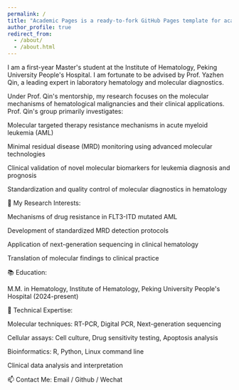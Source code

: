 ```yaml
---
permalink: /
title: "Academic Pages is a ready-to-fork GitHub Pages template for academic personal websites"
author_profile: true
redirect_from: 
  - /about/
  - /about.html
---
```


I am a first-year Master's student at the Institute of Hematology, Peking University People's Hospital. I am fortunate to be advised by Prof. Yazhen Qin, a leading expert in laboratory hematology and molecular diagnostics.

Under Prof. Qin's mentorship, my research focuses on the molecular mechanisms of hematological malignancies and their clinical applications. Prof. Qin's group primarily investigates:

Molecular targeted therapy resistance mechanisms in acute myeloid leukemia (AML)

Minimal residual disease (MRD) monitoring using advanced molecular technologies

Clinical validation of novel molecular biomarkers for leukemia diagnosis and prognosis

Standardization and quality control of molecular diagnostics in hematology

🔬 My Research Interests:

Mechanisms of drug resistance in FLT3-ITD mutated AML

Development of standardized MRD detection protocols

Application of next-generation sequencing in clinical hematology

Translation of molecular findings to clinical practice

📚 Education:

M.M. in Hematology, Institute of Hematology, Peking University People's Hospital (2024-present)

🎯 Technical Expertise:

Molecular techniques: RT-PCR, Digital PCR, Next-generation sequencing

Cellular assays: Cell culture, Drug sensitivity testing, Apoptosis analysis

Bioinformatics: R, Python, Linux command line

Clinical data analysis and interpretation

📫 Contact Me:
Email / Github / Wechat
